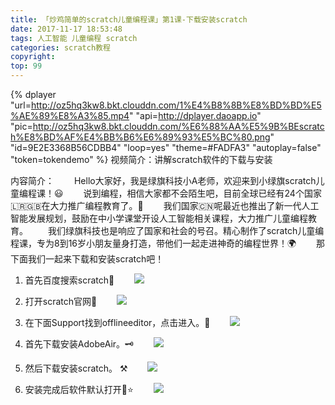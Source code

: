 ```yaml
---
title: 「炒鸡简单的scratch儿童编程课」第1课-下载安装scratch
date: 2017-11-17 18:53:48
tags: 人工智能 儿童编程 scratch
categories: scratch教程
copyright:
top: 99
---
```


{% dplayer "url=http://oz5hq3kw8.bkt.clouddn.com/1%E4%B8%8B%E8%BD%BD%E5%AE%89%E8%A3%85.mp4" "api=http://dplayer.daoapp.io" "pic=http://oz5hq3kw8.bkt.clouddn.com/%E6%88%AA%E5%9B%BEscratch%E8%BD%AF%E4%BB%B6%E6%89%93%E5%BC%80.png" "id=9E2E3368B56CDBB4" "loop=yes" "theme=#FADFA3" "autoplay=false" "token=tokendemo" %}
视频简介：讲解scratch软件的下载与安装

内容简介：
&#8195;&#8195;Hello大家好，我是绿旗科技小A老师，欢迎来到小绿旗scratch儿童编程课！😃
&#8195;&#8195;说到编程，相信大家都不会陌生吧，目前全球已经有24个国家🇱🇷🇬🇧在大力推广编程教育了。🐸
&#8195;&#8195;我们国家🇨🇳呢最近也推出了新一代人工智能发展规划，鼓励在中小学课堂开设人工智能相关课程，大力推广儿童编程教育。
&#8195;&#8195;我们绿旗科技也是响应了国家和社会的号召。精心制作了scratch儿童编程课，专为8到16岁小朋友量身打造，带他们一起走进神奇的编程世界！🌍
&#8195;&#8195;那下面我们一起来下载和安装scratch吧！
<!--more-->

1. 首先百度搜索scratch🔎
&#8195;&#8195;![](http://oz5hq3kw8.bkt.clouddn.com/baidusosuo.png?imageMogr2/thumbnail/!75p)

2. 打开scratch官网🐯
&#8195;&#8195;![](http://oz5hq3kw8.bkt.clouddn.com/scratch%E5%AE%98%E7%BD%91.png?imageMogr2/thumbnail/!70p)

3. 在下面Support找到offlineeditor，点击进入。🛫
	&#8195;&#8195;![](http://oz5hq3kw8.bkt.clouddn.com/offlineeditor.png)

4. 首先下载安装AdobeAir。🗝
&#8195;&#8195;![](http://oz5hq3kw8.bkt.clouddn.com/xiazaiAdobeair.png?imageMogr2/thumbnail/!100p)

5. 然后下载安装scratch。 ⚒
&#8195;&#8195;![](http://oz5hq3kw8.bkt.clouddn.com/%E4%B8%8B%E8%BD%BD%E7%A6%BB%E7%BA%BF%E7%BC%96%E8%BE%91%E5%99%A8.png?imageMogr2/thumbnail/!100p)
6. 安装完成后软件默认打开🌟⭐️
&#8195;&#8195;![](http://oz5hq3kw8.bkt.clouddn.com/%E6%88%AA%E5%9B%BEscratch%E8%BD%AF%E4%BB%B6%E6%89%93%E5%BC%80.png?imageMogr2/thumbnail/!100p)

